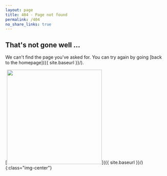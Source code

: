 ```yaml
---
layout: page
title: 404 - Page not found
permalink: /404
no_share_links: true
---
```


## That's not gone well ...

We can't find the page you've asked for.  You can try again by going [back to the homepage]({{ site.baseurl }}/).


[<img src="{{ site.baseurl }}/assets/img/Kolossi404.png" style="width: 296px;"/>]({{ site.baseurl }}/){:class="img-center"}

